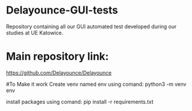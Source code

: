 # Delayounce-GUI-tests

Repository containing all our GUI automated test developed during our studies at UE Katowice.

# Main repository link:
https://github.com/Delayounce/Delayounce

#To Make it work
Create venv named env using comand:
python3 -m venv env

install packages using comand:
pip install -r requirements.txt
